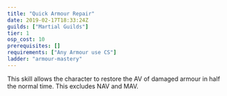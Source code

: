 ```yaml
---
title: "Quick Armour Repair"
date: 2019-02-17T18:33:24Z
guilds: ["Martial Guilds"]
tier: 1
osp_cost: 10
prerequisites: []
requirements: ["Any Armour use CS"]
ladder: "armour-mastery"
---
```

This skill allows the character to restore the AV of damaged armour in half the normal time. This excludes NAV and MAV.